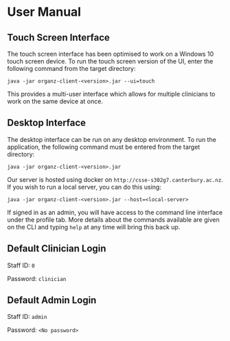 # User Manual

## Touch Screen Interface
The touch screen interface has been optimised to work on a Windows 10 touch screen device. To run the touch screen
version of the UI, enter the following command from the target directory:
```
java -jar organz-client-<version>.jar --ui=touch
```

This provides a multi-user interface which allows for multiple clinicians to work on the same device at once.

## Desktop Interface
The desktop interface can be run on any desktop environment. To run the application, the following command must be 
entered from the target directory:
```
java -jar organz-client-<version>.jar
```
Our server is hosted using docker on `http://csse-s302g7.canterbury.ac.nz`. If you wish to run a local server,
you can do this using:
```
java -jar organz-client-<version>.jar --host=<local-server>
```


If signed in as an admin, you will have access to the command line interface under the profile tab. More
details about the commands available are given on the CLI and typing `help` at any time will bring this back up.


## Default Clinician Login
Staff ID: `0`

Password: `clinician`

## Default Admin Login
Staff ID: `admin`

Password: `<No password>`
